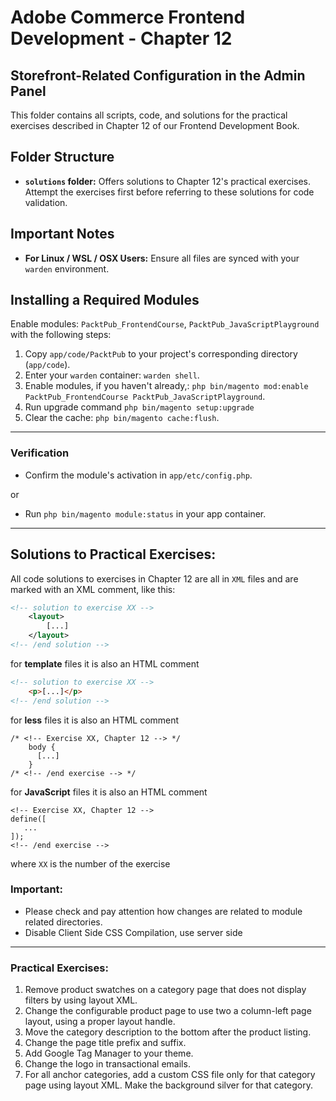 # Adobe Commerce Frontend Development - Chapter 12
Storefront-Related Configuration in the Admin Panel
---
This folder contains all scripts, code, and solutions for the practical exercises described in Chapter 12 of our Frontend Development Book.

## Folder Structure
- **`solutions` folder:** Offers solutions to Chapter 12's practical exercises. Attempt the exercises first before referring to these solutions for code validation.

## Important Notes
- **For Linux / WSL / OSX Users:** Ensure all files are synced with your `warden` environment.

## Installing a Required Modules

Enable modules: `PacktPub_FrontendCourse`, `PacktPub_JavaScriptPlayground` with the following steps:
1. Copy `app/code/PacktPub` to your project's corresponding directory (`app/code`).
2. Enter your `warden` container: `warden shell`.
3. Enable modules, if you haven't already,: `php bin/magento mod:enable PacktPub_FrontendCourse PacktPub_JavaScriptPlayground`.
4. Run upgrade command `php bin/magento setup:upgrade`
5. Clear the cache: `php bin/magento cache:flush`.
---

### Verification
- Confirm the module's activation in `app/etc/config.php`.

or
- Run `php bin/magento module:status` in your app container.

---
## Solutions to Practical Exercises:

All code solutions to exercises in Chapter 12 are all in `XML` files and are marked with an XML comment, like this:
```xml
<!-- solution to exercise XX -->
    <layout>
        [...]
    </layout>
<!-- /end solution -->
```

for **template** files it is also an HTML comment
```html
<!-- solution to exercise XX -->
    <p>[...]</p>
<!-- /end solution -->
```

for **less** files it is also an HTML comment
```less
/* <!-- Exercise XX, Chapter 12 --> */
    body {
      [...]
    }
/* <!-- /end exercise --> */
```

for **JavaScript** files it is also an HTML comment
```less
<!-- Exercise XX, Chapter 12 -->
define([
   ...
]);
<!-- /end exercise -->
```

where `XX` is the number of the exercise

### Important:
* Please check and pay attention how changes are related to module related directories.
* Disable Client Side CSS Compilation, use server side

---
### Practical Exercises:
1. Remove product swatches on a category page that does not display filters by using layout XML.
2. Change the configurable product page to use two a column-left page layout, using a proper
   layout handle.
3. Move the category description to the bottom after the product listing.
4. Change the page title prefix and suffix.
5. Add Google Tag Manager to your theme.
6. Change the logo in transactional emails.
7. For all anchor categories, add a custom CSS file only for that category page using layout XML.
   Make the background silver for that category.